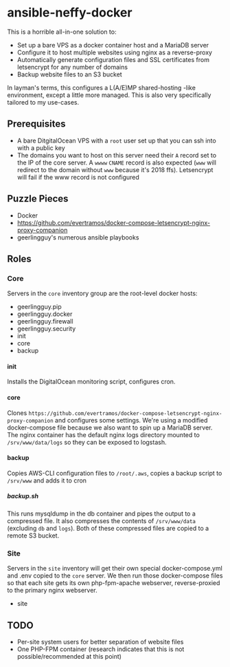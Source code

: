 # ansible-neffy-docker
This is a horrible all-in-one solution to:
- Set up a bare VPS as a docker container host and a MariaDB server
- Configure it to host multiple websites using nginx as a reverse-proxy
- Automatically generate configuration files and SSL certificates from letsencrypt for any number of domains
- Backup website files to an S3 bucket

In layman's terms, this configures a L(A/E)MP shared-hosting -like environment, except a little more managed. This is also very specifically tailored to my use-cases.

## Prerequisites
- A bare DitgitalOcean VPS with a `root` user set up that you can ssh into with a public key
- The domains you want to host on this server need their `A` record set to the IP of the core server. A `wwww` `CNAME` record is also expected (`www` will redirect to the domain without `www` because it's 2018 ffs). Letsencrypt will fail if the www record is not configured

## Puzzle Pieces
- Docker
- https://github.com/evertramos/docker-compose-letsencrypt-nginx-proxy-companion
- geerlingguy's numerous ansible playbooks

## Roles
### Core
Servers in the `core` inventory group are the root-level docker hosts:
- geerlingguy.pip
- geerlingguy.docker
- geerlingguy.firewall
- geerlingguy.security
- init
- core
- backup

#### init
Installs the DigitalOcean monitoring script, configures cron.

#### core
Clones `https://github.com/evertramos/docker-compose-letsencrypt-nginx-proxy-companion` and configures some settings. We're using a modified docker-compose file because we also want to spin up a MariaDB server. The nginx container has the default nginx logs directory mounted to `/srv/www/data/logs` so they can be exposed to logstash.

#### backup
Copies AWS-CLI configuration files to `/root/.aws`, copies a backup script to `/srv/www` and adds it to cron

##### backup.sh
This runs mysqldump in the db container and pipes the output to a compressed file. It also compresses the contents of `/srv/www/data` (excluding `db` and `logs`). Both of these compressed files are copied to a remote S3 bucket.


### Site
Servers in the `site` inventory will get their own special docker-compose.yml and .env copied to the `core` server. We then run those docker-compose files so that each site gets its own php-fpm-apache webserver, reverse-proxied to the primary nginx webserver.
- site

## TODO
- Per-site system users for better separation of website files
- One PHP-FPM container (research indicates that this is not possible/recommended at this point)
